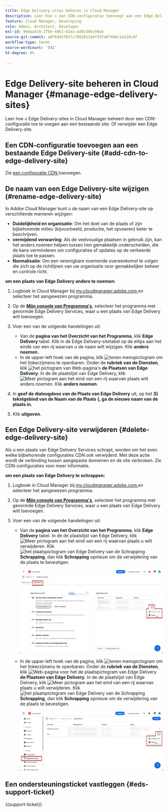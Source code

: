 ```yaml
---
title: Edge Delivery-sites beheren in Cloud Manager
description: Leer hoe u een CDN-configuratie toevoegt aan een Edge Delivery-site of een Edge Delivery-site verwijdert.
feature: Cloud Manager, Developing
role: Admin, Architect, Developer
exl-id: 960aa3c6-27b9-44b1-81ea-ad8c5bbc99a5
source-git-commit: a078d45f81fc7081012ebf24fa8f46dc1a218cd7
workflow-type: tm+mt
source-wordcount: '541'
ht-degree: 0%

---
```


# Edge Delivery-site beheren in Cloud Manager {#manage-edge-delivery-sites}

Leer hoe u Edge Delivery-sites in Cloud Manager beheert door een CDN-configuratie toe te voegen aan een bestaande site. Of verwijder een Edge Delivery-site.

## Een CDN-configuratie toevoegen aan een bestaande Edge Delivery-site {#add-cdn-to-edge-delivery-site}

Zie [ een configuratie CDN ](/help/implementing/cloud-manager/cdn-configurations/add-cdn-config.md) toevoegen.

## De naam van een Edge Delivery-site wijzigen (#rename-edge-delivery-site)

In Adobe Cloud Manager kunt u de naam van een Edge Delivery-site op verschillende manieren wijzigen:

* **Duidelijkheid en organisatie**: Om het doel van de plaats of zijn bijbehorende milieu (bijvoorbeeld, productie, het opvoeren) beter te beschrijven.
* **vermijdend verwarring**: Als de veelvoudige plaatsen in gebruik zijn, kan het anders noemen helpen tussen hen gemakkelijk onderscheiden, die de kans verminderen om configuraties of updates op de verkeerde plaats toe te passen.
* **Normalisatie**: Om een verenigbare noemende overeenkomst te volgen die zich op de richtlijnen van uw organisatie voor gemakkelijker beheer en controle richt.

**om een plaats van Edge Delivery anders te noemen:**

1. Logboek in Cloud Manager bij [ my.cloudmanager.adobe.com ](https://my.cloudmanager.adobe.com/) en selecteer het aangewezen programma.
1. Op de **[Mijn console van Programma&#39;s](/help/implementing/cloud-manager/navigation.md#my-programs)**, selecteer het programma met gevormde Edge Delivery Services, waar u een plaats van Edge Delivery wilt toevoegen.
1. Voer een van de volgende handelingen uit:

   * Van de **pagina van het Overzicht van het Programma**, klik **Edge Delivery** tabel. Klik in de Edge Delivery-sitetabel op de ellips aan het einde van een rij waarvan u de naam wilt wijzigen.
Klik **anders noemen**.
   * In de upper-left hoek van de pagina, klik ![ tonen menupictogram ](https://spectrum.adobe.com/static/icons/workflow_18/Smock_ShowMenu_18_N.svg) om het linkerzijmenu te openbaren. Onder de **rubriek van de Diensten**, klik ![ het pictogram van Web-pagina&#39;s ](https://spectrum.adobe.com/static/icons/workflow_18/Smock_WebPages_18_N.svg) **de Plaatsen van Edge Delivery**.
In de de plaatslijst van Edge Delivery, klik ![ Meer pictogram ](https://spectrum.adobe.com/static/icons/workflow_18/Smock_More_18_N.svg) aan het eind van een rij waarvan plaats wilt anders noemen. Klik **anders noemen**.

1. In **geef de dialoogdoos van de Plaats van Edge Delivery** uit, op het **3} tekstgebied van de Naam van de Plaats {, ga de nieuwe naam van de plaats in.**

1. Klik **uitgeven**.

## Een Edge Delivery-site verwijderen {#delete-edge-delivery-site}

Als u een plaats van Edge Delivery Services schrapt, worden om het even welke bijbehorende configuraties CDN ook verwijderd. Met deze actie wordt de verbinding tussen aangepaste domeinen en de site verbroken. Zie CDN-configuraties voor meer informatie. <!-- https://wiki.corp.adobe.com/display/DMSArchitecture/%5BKT%5D+Cloud+Manager+2024.9.0+Release -->

**om een plaats van Edge Delivery te schrappen:**

1. Logboek in Cloud Manager bij [ my.cloudmanager.adobe.com ](https://my.cloudmanager.adobe.com/) en selecteer het aangewezen programma.
1. Op de **[Mijn console van Programma&#39;s](/help/implementing/cloud-manager/navigation.md#my-programs)**, selecteer het programma met gevormde Edge Delivery Services, waar u een plaats van Edge Delivery wilt toevoegen.
1. Voer een van de volgende handelingen uit:

   * Van de **pagina van het Overzicht van het Programma**, klik **Edge Delivery** tabel. In de de plaatslijst van Edge Delivery, klik ![ Meer pictogram ](https://spectrum.adobe.com/static/icons/workflow_18/Smock_More_18_N.svg) aan het eind van een rij waarvan plaats u wilt verwijderen.
Klik ![ het plaatspictogram van Edge Delivery van de Schrapping ](https://spectrum.adobe.com/static/icons/workflow_18/Smock_Delete_18_N.svg) **Schrapping**, dan klik **Schrapping** opnieuw om de verwijdering van de plaats te bevestigen.

     ![ voeg de Plaats van Edge Delivery van het lusje van Edge Delivery toe ](/help/implementing/cloud-manager/assets/cm-eds-delete1.png)

   * In de upper-left hoek van de pagina, klik ![ tonen menupictogram ](https://spectrum.adobe.com/static/icons/workflow_18/Smock_ShowMenu_18_N.svg) om het linkerzijmenu te openbaren. Onder de **rubriek van de Diensten**, klik ![ Web-pagina voor het de plaatspictogram van Edge Delivery ](https://spectrum.adobe.com/static/icons/workflow_18/Smock_WebPages_18_N.svg) **de Plaatsen van Edge Delivery**.
In de de plaatslijst van Edge Delivery, klik ![ Meer pictogram ](https://spectrum.adobe.com/static/icons/workflow_18/Smock_More_18_N.svg) aan het eind van een rij waarvan plaats u wilt verwijderen. Klik ![ het plaatspictogram van Edge Delivery van de Schrapping ](https://spectrum.adobe.com/static/icons/workflow_18/Smock_Delete_18_N.svg) **Schrapping**, dan klik **Schrapping** opnieuw om de verwijdering van de plaats te bevestigen.

     ![ voeg de Plaats van Edge Delivery van de knoop van Plaatsen van Edge Delivery toe ](/help/implementing/cloud-manager/assets/cm-eds-delete2.png)

## Een ondersteuningsticket vastleggen {#eds-support-ticket}

{{support-ticket}}
